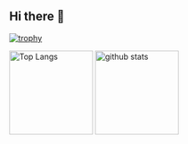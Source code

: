 ## Hi there 👋

[![trophy](https://github-profile-trophy.vercel.app/?username=lillian0x1a&theme=onedark)](https://github.com/ryoma/github-profile-trophy)

<p align="left"> 
  <img alt="Top Langs" height="150px" src="https://github-readme-stats.vercel.app/api/top-langs/?username=lillian0x1a&layout=compact&show_icons=true&theme=[github_dark]" />
  <img alt="github stats" height="150px" src="https://github-readme-stats.vercel.app/api?username=lillian0x1a&theme=[github_dark]&show_icons=ture" />
</p>
